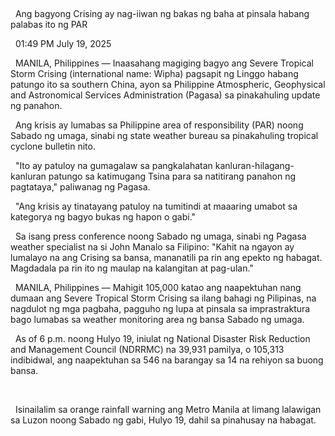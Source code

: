 &nbsp;     

&nbsp;             					Ang bagyong Crising ay nag-iiwan ng bakas ng baha at pinsala habang palabas ito ng PAR



&nbsp;       01:49 PM July 19, 2025





&nbsp;   	      MANILA, Philippines — Inaasahang magiging bagyo ang Severe Tropical Storm Crising (international name: Wipha) pagsapit ng Linggo habang patungo ito sa southern China, ayon sa         	Philippine  	Atmospheric, Geophysical and Astronomical Services Administration (Pagasa) sa pinakahuling update ng panahon.



&nbsp;       Ang krisis ay lumabas sa Philippine area of responsibility (PAR) noong Sabado ng umaga, sinabi ng state weather bureau sa pinakahuling tropical cyclone bulletin nito.



&nbsp;       "Ito ay patuloy na gumagalaw sa pangkalahatan kanluran-hilagang-kanluran patungo sa katimugang Tsina para sa natitirang panahon ng pagtataya," paliwanag ng Pagasa.



&nbsp;      "Ang krisis ay tinatayang patuloy na tumitindi at maaaring umabot sa kategorya ng bagyo bukas ng hapon o gabi."



&nbsp;    	     Sa isang press conference noong Sabado ng umaga, sinabi ng Pagasa weather specialist na si John Manalo sa Filipino: "Kahit na ngayon ay lumalayo na ang Crising sa bansa,    	mananatili pa rin ang epekto ng habagat. Magdadala pa rin ito ng maulap na kalangitan at pag-ulan."



&nbsp;	    MANILA, Philippines — Mahigit 105,000 katao ang naapektuhan nang dumaan ang Severe Tropical Storm Crising sa ilang bahagi ng Pilipinas, na nagdulot ng mga pagbaha, pagguho ng 	lupa at pinsala sa imprastraktura bago lumabas sa weather monitoring area ng bansa Sabado ng umaga.



&nbsp;	   As of 6 p.m. noong Hulyo 19, iniulat ng National Disaster Risk Reduction and Management Council (NDRRMC) na 39,931 pamilya, o 105,313 indibidwal, ang naapektuhan sa 546 na 	barangay sa 14 na rehiyon sa buong bansa.

&nbsp;                						



&nbsp;       Isinailalim sa orange rainfall warning ang Metro Manila at limang lalawigan sa Luzon noong Sabado ng gabi, Hulyo 19, dahil sa pinahusay na habagat.























